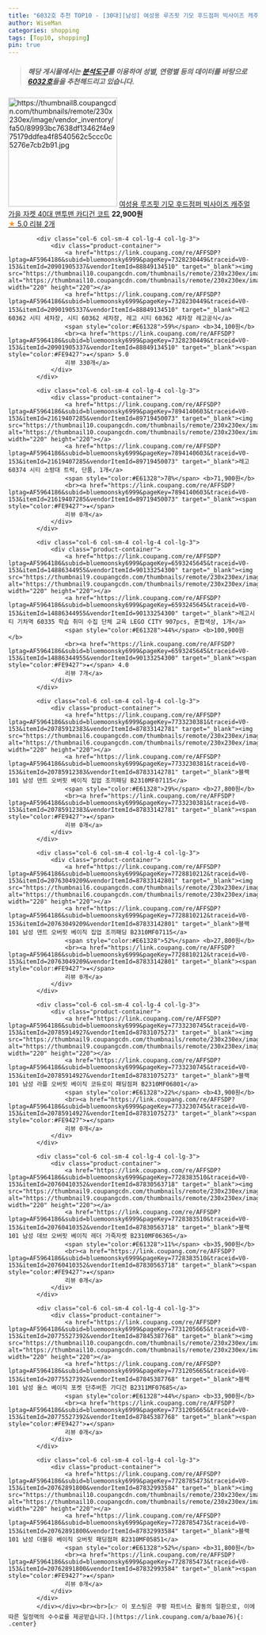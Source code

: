 ```yaml
---
title: "6032호 추천 TOP10 - [30대][남성] 여성용 루즈핏 기모 후드점퍼 빅사이즈 캐주얼 가을 자켓 40대 맨투맨 카디건 코트"
author: WiseMan
categories: shopping
tags: [Top10, shopping]
pin: true
---
```


> ##### 해당 게시물에서는 [**분석도구**](https://itemscout.io/)를 이용하여 **성별**, **연령별** 등의 데이터를 바탕으로 [**6032호**](https://link.coupang.com/a/baae76)들을 추천해드리고 있습니다.
<div class="container"><div class="row">
            <div class="col-6 col-sm-4 col-lg-4 col-lg-3">
                <div class="product-container">
                    <a href="https://link.coupang.com/re/AFFSDP?lptag=AF5964186&subid=bluemoonsky6999&pageKey=7687185508&traceid=V0-153&itemId=20546856640&vendorItemId=87623240805" target="_blank"><img src="https://thumbnail8.coupangcdn.com/thumbnails/remote/230x230ex/image/vendor_inventory/fa50/89993bc7638df13462f4e975179ddfea4f8540562c5ccc0c5276e7cb2b91.jpg" alt="https://thumbnail8.coupangcdn.com/thumbnails/remote/230x230ex/image/vendor_inventory/fa50/89993bc7638df13462f4e975179ddfea4f8540562c5ccc0c5276e7cb2b91.jpg" width="220" height="220"></a>
                    <a href="https://link.coupang.com/re/AFFSDP?lptag=AF5964186&subid=bluemoonsky6999&pageKey=7687185508&traceid=V0-153&itemId=20546856640&vendorItemId=87623240805" target="_blank">여성용 루즈핏 기모 후드점퍼 빅사이즈 캐주얼 가을 자켓 40대 맨투맨 카디건 코트</a>
                    <span style="color:#E61328"></span> <b>22,900원</b>
                    <br><a href="https://link.coupang.com/re/AFFSDP?lptag=AF5964186&subid=bluemoonsky6999&pageKey=7687185508&traceid=V0-153&itemId=20546856640&vendorItemId=87623240805" target="_blank"><span style="color:#FE9427">★</span> 5.0
                    리뷰 2개</a>
                </div>
            </div>
            
            <div class="col-6 col-sm-4 col-lg-4 col-lg-3">
                <div class="product-container">
                    <a href="https://link.coupang.com/re/AFFSDP?lptag=AF5964186&subid=bluemoonsky6999&pageKey=7328230449&traceid=V0-153&itemId=20901905337&vendorItemId=88849134510" target="_blank"><img src="https://thumbnail10.coupangcdn.com/thumbnails/remote/230x230ex/image/vendor_inventory/2107/111ad632c63d3053b4d5c850986cb82edc4097e4389b54f5bc81748672e7.jpg" alt="https://thumbnail10.coupangcdn.com/thumbnails/remote/230x230ex/image/vendor_inventory/2107/111ad632c63d3053b4d5c850986cb82edc4097e4389b54f5bc81748672e7.jpg" width="220" height="220"></a>
                    <a href="https://link.coupang.com/re/AFFSDP?lptag=AF5964186&subid=bluemoonsky6999&pageKey=7328230449&traceid=V0-153&itemId=20901905337&vendorItemId=88849134510" target="_blank">레고 60362 시티 세차장, 시티 60362 세차장, 레고 시티 60362 세차장 레고공식</a>
                    <span style="color:#E61328">59%</span> <b>34,100원</b>
                    <br><a href="https://link.coupang.com/re/AFFSDP?lptag=AF5964186&subid=bluemoonsky6999&pageKey=7328230449&traceid=V0-153&itemId=20901905337&vendorItemId=88849134510" target="_blank"><span style="color:#FE9427">★</span> 5.0
                    리뷰 330개</a>
                </div>
            </div>
            
            <div class="col-6 col-sm-4 col-lg-4 col-lg-3">
                <div class="product-container">
                    <a href="https://link.coupang.com/re/AFFSDP?lptag=AF5964186&subid=bluemoonsky6999&pageKey=7894140603&traceid=V0-153&itemId=21619407285&vendorItemId=89719450073" target="_blank"><img src="https://thumbnail10.coupangcdn.com/thumbnails/remote/230x230ex/image/vendor_inventory/f335/8a9e4ef8ed537f346d4669e2191eb4b7a3fe00928feb8666a2cfc68e6e0f.jpeg" alt="https://thumbnail10.coupangcdn.com/thumbnails/remote/230x230ex/image/vendor_inventory/f335/8a9e4ef8ed537f346d4669e2191eb4b7a3fe00928feb8666a2cfc68e6e0f.jpeg" width="220" height="220"></a>
                    <a href="https://link.coupang.com/re/AFFSDP?lptag=AF5964186&subid=bluemoonsky6999&pageKey=7894140603&traceid=V0-153&itemId=21619407285&vendorItemId=89719450073" target="_blank">레고 60374 시티 소방대 트럭, 단품, 1개</a>
                    <span style="color:#E61328">78%</span> <b>71,900원</b>
                    <br><a href="https://link.coupang.com/re/AFFSDP?lptag=AF5964186&subid=bluemoonsky6999&pageKey=7894140603&traceid=V0-153&itemId=21619407285&vendorItemId=89719450073" target="_blank"><span style="color:#FE9427">★</span> 
                    리뷰 0개</a>
                </div>
            </div>
            
            <div class="col-6 col-sm-4 col-lg-4 col-lg-3">
                <div class="product-container">
                    <a href="https://link.coupang.com/re/AFFSDP?lptag=AF5964186&subid=bluemoonsky6999&pageKey=6593245645&traceid=V0-153&itemId=14886344955&vendorItemId=90133254300" target="_blank"><img src="https://thumbnail9.coupangcdn.com/thumbnails/remote/230x230ex/image/vendor_inventory/a568/ac1628acd27aa4409c38f98134013745e116056a66302f90b56128901480.jpg" alt="https://thumbnail9.coupangcdn.com/thumbnails/remote/230x230ex/image/vendor_inventory/a568/ac1628acd27aa4409c38f98134013745e116056a66302f90b56128901480.jpg" width="220" height="220"></a>
                    <a href="https://link.coupang.com/re/AFFSDP?lptag=AF5964186&subid=bluemoonsky6999&pageKey=6593245645&traceid=V0-153&itemId=14886344955&vendorItemId=90133254300" target="_blank">레고시티 기차역 60335 학습 취미 수집 단체 교육 LEGO CITY 907pcs, 혼합색상, 1개</a>
                    <span style="color:#E61328">44%</span> <b>100,900원</b>
                    <br><a href="https://link.coupang.com/re/AFFSDP?lptag=AF5964186&subid=bluemoonsky6999&pageKey=6593245645&traceid=V0-153&itemId=14886344955&vendorItemId=90133254300" target="_blank"><span style="color:#FE9427">★</span> 4.0
                    리뷰 7개</a>
                </div>
            </div>
            
            <div class="col-6 col-sm-4 col-lg-4 col-lg-3">
                <div class="product-container">
                    <a href="https://link.coupang.com/re/AFFSDP?lptag=AF5964186&subid=bluemoonsky6999&pageKey=7733230381&traceid=V0-153&itemId=20785912383&vendorItemId=87833142781" target="_blank"><img src="https://thumbnail6.coupangcdn.com/thumbnails/remote/230x230ex/image/vendor_inventory/8fe9/7ae3788293fb39f2901eac7048106231614fe2fa38446abb1f0411b1fd22.jpg" alt="https://thumbnail6.coupangcdn.com/thumbnails/remote/230x230ex/image/vendor_inventory/8fe9/7ae3788293fb39f2901eac7048106231614fe2fa38446abb1f0411b1fd22.jpg" width="220" height="220"></a>
                    <a href="https://link.coupang.com/re/AFFSDP?lptag=AF5964186&subid=bluemoonsky6999&pageKey=7733230381&traceid=V0-153&itemId=20785912383&vendorItemId=87833142781" target="_blank">블랙101 남성 덴트 오버핏 베이직 집업 조끼패딩 B2310MF07115</a>
                    <span style="color:#E61328">29%</span> <b>27,800원</b>
                    <br><a href="https://link.coupang.com/re/AFFSDP?lptag=AF5964186&subid=bluemoonsky6999&pageKey=7733230381&traceid=V0-153&itemId=20785912383&vendorItemId=87833142781" target="_blank"><span style="color:#FE9427">★</span> 
                    리뷰 0개</a>
                </div>
            </div>
            
            <div class="col-6 col-sm-4 col-lg-4 col-lg-3">
                <div class="product-container">
                    <a href="https://link.coupang.com/re/AFFSDP?lptag=AF5964186&subid=bluemoonsky6999&pageKey=7728810212&traceid=V0-153&itemId=20763049209&vendorItemId=87833142801" target="_blank"><img src="https://thumbnail6.coupangcdn.com/thumbnails/remote/230x230ex/image/vendor_inventory/8fe9/7ae3788293fb39f2901eac7048106231614fe2fa38446abb1f0411b1fd22.jpg" alt="https://thumbnail6.coupangcdn.com/thumbnails/remote/230x230ex/image/vendor_inventory/8fe9/7ae3788293fb39f2901eac7048106231614fe2fa38446abb1f0411b1fd22.jpg" width="220" height="220"></a>
                    <a href="https://link.coupang.com/re/AFFSDP?lptag=AF5964186&subid=bluemoonsky6999&pageKey=7728810212&traceid=V0-153&itemId=20763049209&vendorItemId=87833142801" target="_blank">블랙101 남성 덴트 오버핏 베이직 집업 조끼패딩 B2310MF07115</a>
                    <span style="color:#E61328">52%</span> <b>27,800원</b>
                    <br><a href="https://link.coupang.com/re/AFFSDP?lptag=AF5964186&subid=bluemoonsky6999&pageKey=7728810212&traceid=V0-153&itemId=20763049209&vendorItemId=87833142801" target="_blank"><span style="color:#FE9427">★</span> 
                    리뷰 0개</a>
                </div>
            </div>
            
            <div class="col-6 col-sm-4 col-lg-4 col-lg-3">
                <div class="product-container">
                    <a href="https://link.coupang.com/re/AFFSDP?lptag=AF5964186&subid=bluemoonsky6999&pageKey=7733230745&traceid=V0-153&itemId=20785914927&vendorItemId=87831075273" target="_blank"><img src="https://thumbnail9.coupangcdn.com/thumbnails/remote/230x230ex/image/vendor_inventory/c17f/09bff8978309a1ec2547701bc4bb5d5872a69ad3e35655c30f5442b0e8c1.jpg" alt="https://thumbnail9.coupangcdn.com/thumbnails/remote/230x230ex/image/vendor_inventory/c17f/09bff8978309a1ec2547701bc4bb5d5872a69ad3e35655c30f5442b0e8c1.jpg" width="220" height="220"></a>
                    <a href="https://link.coupang.com/re/AFFSDP?lptag=AF5964186&subid=bluemoonsky6999&pageKey=7733230745&traceid=V0-153&itemId=20785914927&vendorItemId=87831075273" target="_blank">블랙101 남성 라플 오버핏 베이직 코듀로이 패딩점퍼 B2310MF06801</a>
                    <span style="color:#E61328">22%</span> <b>43,900원</b>
                    <br><a href="https://link.coupang.com/re/AFFSDP?lptag=AF5964186&subid=bluemoonsky6999&pageKey=7733230745&traceid=V0-153&itemId=20785914927&vendorItemId=87831075273" target="_blank"><span style="color:#FE9427">★</span> 
                    리뷰 0개</a>
                </div>
            </div>
            
            <div class="col-6 col-sm-4 col-lg-4 col-lg-3">
                <div class="product-container">
                    <a href="https://link.coupang.com/re/AFFSDP?lptag=AF5964186&subid=bluemoonsky6999&pageKey=7728383510&traceid=V0-153&itemId=20760410352&vendorItemId=87830563718" target="_blank"><img src="https://thumbnail9.coupangcdn.com/thumbnails/remote/230x230ex/image/vendor_inventory/de5a/47e887afa7f7dd54423c265d33329f5a816e2630789c94eef223532414a2.jpg" alt="https://thumbnail9.coupangcdn.com/thumbnails/remote/230x230ex/image/vendor_inventory/de5a/47e887afa7f7dd54423c265d33329f5a816e2630789c94eef223532414a2.jpg" width="220" height="220"></a>
                    <a href="https://link.coupang.com/re/AFFSDP?lptag=AF5964186&subid=bluemoonsky6999&pageKey=7728383510&traceid=V0-153&itemId=20760410352&vendorItemId=87830563718" target="_blank">블랙101 남성 데브 오버핏 베이직 레더 가죽자켓 B2310MF06365</a>
                    <span style="color:#E61328">11%</span> <b>35,900원</b>
                    <br><a href="https://link.coupang.com/re/AFFSDP?lptag=AF5964186&subid=bluemoonsky6999&pageKey=7728383510&traceid=V0-153&itemId=20760410352&vendorItemId=87830563718" target="_blank"><span style="color:#FE9427">★</span> 
                    리뷰 0개</a>
                </div>
            </div>
            
            <div class="col-6 col-sm-4 col-lg-4 col-lg-3">
                <div class="product-container">
                    <a href="https://link.coupang.com/re/AFFSDP?lptag=AF5964186&subid=bluemoonsky6999&pageKey=7731205665&traceid=V0-153&itemId=20775527392&vendorItemId=87845387768" target="_blank"><img src="https://thumbnail10.coupangcdn.com/thumbnails/remote/230x230ex/image/vendor_inventory/2826/0e982063a4409b68148ae50de274766c73d6e7e1f692b15ef2e926951d05.jpg" alt="https://thumbnail10.coupangcdn.com/thumbnails/remote/230x230ex/image/vendor_inventory/2826/0e982063a4409b68148ae50de274766c73d6e7e1f692b15ef2e926951d05.jpg" width="220" height="220"></a>
                    <a href="https://link.coupang.com/re/AFFSDP?lptag=AF5964186&subid=bluemoonsky6999&pageKey=7731205665&traceid=V0-153&itemId=20775527392&vendorItemId=87845387768" target="_blank">블랙101 남성 올스 베이직 포켓 단추버튼 가디건 B2311MF07685</a>
                    <span style="color:#E61328">44%</span> <b>33,900원</b>
                    <br><a href="https://link.coupang.com/re/AFFSDP?lptag=AF5964186&subid=bluemoonsky6999&pageKey=7731205665&traceid=V0-153&itemId=20775527392&vendorItemId=87845387768" target="_blank"><span style="color:#FE9427">★</span> 
                    리뷰 0개</a>
                </div>
            </div>
            
            <div class="col-6 col-sm-4 col-lg-4 col-lg-3">
                <div class="product-container">
                    <a href="https://link.coupang.com/re/AFFSDP?lptag=AF5964186&subid=bluemoonsky6999&pageKey=7728785473&traceid=V0-153&itemId=20762891800&vendorItemId=87832993584" target="_blank"><img src="https://thumbnail10.coupangcdn.com/thumbnails/remote/230x230ex/image/vendor_inventory/436d/0f962411786d402aadad22882925c7576e3c2dee4573494b4aa0b58da1e4.jpg" alt="https://thumbnail10.coupangcdn.com/thumbnails/remote/230x230ex/image/vendor_inventory/436d/0f962411786d402aadad22882925c7576e3c2dee4573494b4aa0b58da1e4.jpg" width="220" height="220"></a>
                    <a href="https://link.coupang.com/re/AFFSDP?lptag=AF5964186&subid=bluemoonsky6999&pageKey=7728785473&traceid=V0-153&itemId=20762891800&vendorItemId=87832993584" target="_blank">블랙101 남성 더블유 베이직 오버핏 패딩점퍼 B2310MF05851</a>
                    <span style="color:#E61328">52%</span> <b>31,800원</b>
                    <br><a href="https://link.coupang.com/re/AFFSDP?lptag=AF5964186&subid=bluemoonsky6999&pageKey=7728785473&traceid=V0-153&itemId=20762891800&vendorItemId=87832993584" target="_blank"><span style="color:#FE9427">★</span> 
                    리뷰 0개</a>
                </div>
            </div>
            </div></div><br><br>[👉 이 포스팅은 쿠팡 파트너스 활동의 일환으로, 이에 따른 일정액의 수수료를 제공받습니다.](https://link.coupang.com/a/baae76){: .center}